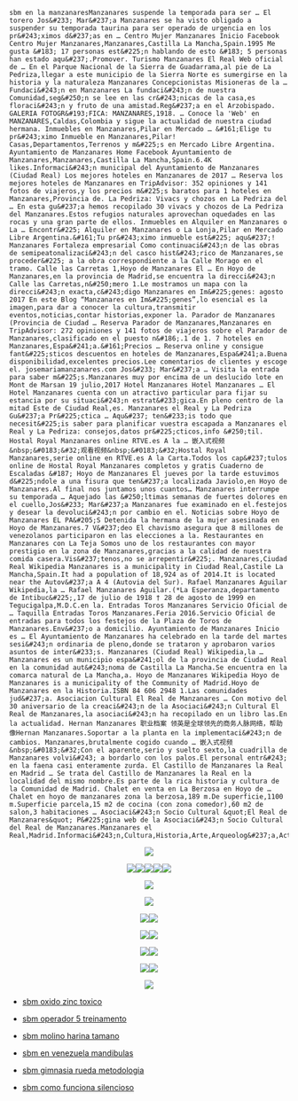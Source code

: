 
```
sbm en la manzanaresManzanares suspende la temporada para ser … El torero Jos&#233; Mar&#237;a Manzanares se ha visto obligado a suspender su temporada taurina para ser operado de urgencia en los pr&#243;ximos d&#237;as en … Centro Mujer Manzanares Inicio Facebook Centro Mujer Manzanares,Manzanares,Castilla La Mancha,Spain.1995 Me gusta &#183; 17 personas est&#225;n hablando de esto &#183; 5 personas han estado aqu&#237;.Promover. Turismo Manzanares El Real Web oficial de … En el Parque Nacional de la Sierra de Guadarrama,al pie de La Pedriza,llegar a este municipio de la Sierra Norte es sumergirse en la historia y la naturaleza Manzanares Concepcionistas Misioneras de la … Fundaci&#243;n en Manzanares La fundaci&#243;n de nuestra Comunidad,seg&#250;n se lee en las cr&#243;nicas de la casa,es floraci&#243;n y fruto de una amistad.Reg&#237;a en el Arzobispado. GALERIA FOTOGR&#193;FICA: MANZANARES,1918. … Conoce la 'Web' en MANZANARES,Caldas,Colombia y sigue la actualidad de nuestra ciudad hermana. Inmuebles en Manzanares,Pilar en Mercado … &#161;Elige tu pr&#243;ximo Inmueble en Manzanares,Pilar! Casas,Departamentos,Terrenos y m&#225;s en Mercado Libre Argentina. Ayuntamiento de Manzanares Home Facebook Ayuntamiento de Manzanares,Manzanares,Castilla La Mancha,Spain.6.4K likes.Informaci&#243;n municipal del Ayuntamiento de Manzanares (Ciudad Real) Los mejores hoteles en Manzanares de 2017 … Reserva los mejores hoteles de Manzanares en TripAdvisor: 352 opiniones y 141 fotos de viajeros,y los precios m&#225;s baratos para 1 hoteles en Manzanares,Provincia de. La Pedriza: Vivacs y chozos en La Pedriza del … En esta gu&#237;a hemos recopilado 30 vivacs y chozos de La Pedriza del Manzanares.Estos refugios naturales aprovechan oquedades en las rocas y una gran parte de ellos. Inmuebles en Alquiler en Manzanares o La … Encontr&#225; Alquiler en Manzanares o La Lonja,Pilar en Mercado Libre Argentina.&#161;Tu pr&#243;ximo inmueble est&#225; aqu&#237;! Manzanares Fortaleza empresarial Como continuaci&#243;n de las obras de semipeatonalizaci&#243;n del casco hist&#243;rico de Manzanares,se proceder&#225; a la obra correspondiente a la Calle Morago en el tramo. Calle las Carretas 1,Hoyo de Manzanares El … En Hoyo de Manzanares,en la provincia de Madrid,se encuentra la direcci&#243;n Calle las Carretas,n&#250;mero 1.Le mostramos un mapa con la direcci&#243;n exacta,c&#243;digo Manzanares en Im&#225;genes: agosto 2017 En este Blog “Manzanares en Im&#225;genes”,lo esencial es la imagen,para dar a conocer la cultura,transmitir eventos,noticias,contar historias,exponer la. Parador de Manzanares (Provincia de Ciudad … Reserva Parador de Manzanares,Manzanares en TripAdvisor: 272 opiniones y 141 fotos de viajeros sobre el Parador de Manzanares,clasificado en el puesto n&#186;.1 de 1. 7 hoteles en Manzanares,Espa&#241;a.&#161;Precios … Reserva online y consigue fant&#225;sticos descuentos en hoteles de Manzanares,Espa&#241;a.Buena disponibilidad,excelentes precios.Lee comentarios de clientes y escoge el. josemariamanzanares.com Jos&#233; Mar&#237;a … Visita la entrada para saber m&#225;s.Manzanares muy por encima de un deslucido lote en Mont de Marsan 19 julio,2017 Hotel Manzanares Hotel Manzanares … El Hotel Manzanares cuenta con un atractivo particular para fijar su estancia por su situaci&#243;n estrat&#233;gica.En pleno centro de la mitad Este de Ciudad Real,es. Manzanares el Real y La Pedriza Gu&#237;a Pr&#225;ctica … Aqu&#237; ten&#233;is todo que necesit&#225;is saber para planificar vuestra escapada a Manzanares el Real y La Pedriza: consejos,datos pr&#225;cticos,info &#250;til. Hostal Royal Manzanares online RTVE.es A la … 嵌入式视频&nbsp;&#0183;&#32;观看视频&nbsp;&#0183;&#32;Hostal Royal Manzanares,serie online en RTVE.es A la Carta.Todos los cap&#237;tulos online de Hostal Royal Manzanares completos y gratis Cuaderno de Escaladas &#187; Hoyo de Manzanares El jueves por la tarde estuvimos d&#225;ndole a una fisura que ten&#237;a localizada Javiolo,en Hoyo de Manzanares.Al final nos juntamos unos cuantos… Manzanares interrumpe su temporada … Aquejado las &#250;ltimas semanas de fuertes dolores en el cuello,Jos&#233; Mar&#237;a Manzanares fue examinado en el.festejos y desear la devoluci&#243;n por cambio en el. Noticias sobre Hoyo de Manzanares EL PA&#205;S Detenida la hermana de la mujer asesinada en Hoyo de Manzanares.7 V&#237;deo El chavismo asegura que 8 millones de venezolanos participaron en las elecciones a la. Restaurantes en Manzanares con La Teja Somos uno de los restaurantes con mayor prestigio en la zona de Manzanares,gracias a la calidad de nuestra comida casera.Vis&#237;tenos,no se arrepentir&#225;. Manzanares,Ciudad Real Wikipedia Manzanares is a municipality in Ciudad Real,Castile La Mancha,Spain.It had a population of 18,924 as of 2014.It is located near the Autov&#237;a A 4 (Autovia del Sur). Rafael Manzanares Aguilar Wikipedia,la … Rafael Manzanares Aguilar.(*La Esperanza,departamento de Intibuc&#225;,17 de julio de 1918 † 28 de agosto de 1999 en Tegucigalpa,M.D.C.en la. Entradas Toros Manzanares Servicio Oficial de … Taquilla Entradas Toros Manzanares.Feria 2016.Servicio Oficial de entradas para todos los festejos de la Plaza de Toros de Manzanares.Env&#237;o a domicilio. Ayuntamiento de Manzanares Inicio es … El Ayuntamiento de Manzanares ha celebrado en la tarde del martes sesi&#243;n ordinaria de pleno,donde se trataron y aprobaron varios asuntos de inter&#233;s. Manzanares (Ciudad Real) Wikipedia,la … Manzanares es un municipio espa&#241;ol de la provincia de Ciudad Real en la comunidad aut&#243;noma de Castilla La Mancha.Se encuentra en la comarca natural de La Mancha,a. Hoyo de Manzanares Wikipedia Hoyo de Manzanares is a municipality of the Community of Madrid.Hoyo de Manzanares en la Historia.ISBN 84 606 2948 1.Las comunidades jud&#237;a. Asociacion Cultural El Real de Manzanares … Con motivo del 30 aniversario de la creaci&#243;n de la Asociaci&#243;n Cultural El Real de Manzanares,la asociaci&#243;n ha recopilado en un libro las.En la actualidad. Hernan Manzanares 职业档案 领英是全球领先的商务人脉网络，帮助像Hernan Manzanares.Soportar a la planta en la implementaci&#243;n de cambios. Manzanares,brutalmente cogido cuando … 嵌入式视频&nbsp;&#0183;&#32;Con el aparente,serio y suelto sexto,la cuadrilla de Manzanares volvi&#243; a bordarlo con los palos.El personal entr&#243; en la faena casi enteramente zurda. El Castillo de Manzanares la Real en Madrid … Se trata del Castillo de Manzanares la Real en la localidad del mismo nombre.Es parte de la rica historia y cultura de la Comunidad de Madrid. Chalet en venta en La Berzosa en Hoyo de … Chalet en hoyo de manzanares zona la berzosa,189 m.De superficie,1100 m.Superficie parcela,15 m2 de cocina (con zona comedor),60 m2 de salon,3 habitaciones … Asociaci&#243;n Socio Cultural &quot;El Real de Manzanares&quot; P&#225;gina web de la Asociaci&#243;n Socio Cultural del Real de Manzanares.Manzanares el Real,Madrid.Informaci&#243;n,Cultura,Historia,Arte,Arqueolog&#237;a,Actividades. 
```

<div align="center">

<a href="https://es-crusher.shibang-china.com/github&k=sbm+en+la+manzanares"><img src="https://static.shibang-china.com/es/crusher/logo.jpg"></a>

<a href="https://es-crusher.shibang-china.com/github&k=sbm+en+la+manzanares"><img src="https://static.shibang-china.com/es/crusher/index.jpg"></a><a href="https://es-crusher.shibang-china.com/material.htmlgithub&k=sbm+en+la+manzanares"><img src="https://static.shibang-china.com/es/crusher/material.jpg"></a><a href="https://es-crusher.shibang-china.com/application.htmlgithub&k=sbm+en+la+manzanares"><img src="https://static.shibang-china.com/es/crusher/application.jpg"></a><a href="https://es-crusher.shibang-china.com/aboutus.htmlgithub&k=sbm+en+la+manzanares"><img src="https://static.shibang-china.com/es/crusher/aboutus.jpg"></a><a href="https://es-crusher.shibang-china.com/contact.htmlgithub&k=sbm+en+la+manzanares"><img src="https://static.shibang-china.com/es/crusher/contact.jpg"></a>

<a href="https://es-crusher.shibang-china.com/github&k=sbm+en+la+manzanares"><img src="https://static.shibang-china.com/es/crusher/banner.jpg"></a>

<a href="https://swt.shibang-china.com/github&k=sbm+en+la+manzanares"><img src="https://static.shibang-china.com/es/crusher/text.jpg"></a>

<a href="https://swt.shibang-china.com/github&k=sbm+en+la+manzanares"><img src="https://static.shibang-china.com/es/crusher/chat.jpg"></a><a href="https://es-crusher.shibang-china.com/contact.htmlgithub&k=sbm+en+la+manzanares"><img src="https://static.shibang-china.com/es/crusher/message.jpg"></a>

<a href="https://es-crusher.shibang-china.com/products/pe.htmlgithub&k=sbm+en+la+manzanares"><img src="https://static.shibang-china.com/es/crusher/pe.jpg"></a><a href="https://es-crusher.shibang-china.com/products/pf.htmlgithub&k=sbm+en+la+manzanares"><img src="https://static.shibang-china.com/es/crusher/pf.jpg"></a>

<a href="https://es-crusher.shibang-china.com/products/hpt.htmlgithub&k=sbm+en+la+manzanares"><img src="https://static.shibang-china.com/es/crusher/hpt.jpg"></a><a href="https://es-crusher.shibang-china.com/products/vsi.htmlgithub&k=sbm+en+la+manzanares"><img src="https://static.shibang-china.com/es/crusher/vsi.jpg"></a>

<a href="https://es-crusher.shibang-china.com/products/klv.htmlgithub&k=sbm+en+la+manzanares"><img src="https://static.shibang-china.com/es/crusher/klv.jpg"></a><a href="https://es-crusher.shibang-china.com/products/portable.htmlgithub&k=sbm+en+la+manzanares"><img src="https://static.shibang-china.com/es/crusher/portable.jpg"></a>

<a href="https://swt.shibang-china.com/github&k=sbm+en+la+manzanares"><img src="https://static.shibang-china.com/es/crusher/case.jpg"></a>

</div>


* [sbm oxido zinc toxico](sbm%20oxido%20zinc%20toxico.md)

* [sbm operador 5 treinamento](sbm%20operador%205%20treinamento.md)

* [sbm molino harina tamano](sbm%20molino%20harina%20tamano.md)

* [sbm en venezuela mandibulas](sbm%20en%20venezuela%20mandibulas.md)

* [sbm gimnasia rueda metodologia](sbm%20gimnasia%20rueda%20metodologia.md)

* [sbm como funciona silencioso](sbm%20como%20funciona%20silencioso.md)